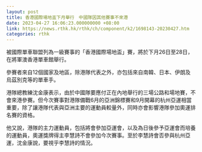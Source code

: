 ```yaml
---
layout: post
title: 香港國際場地盃下月舉行　中國隊因其他賽事不來港
date: 2023-04-27 16:06:23.000000000 +08:00
link: https://news.rthk.hk/rthk/ch/component/k2/1698143-20230427.htm
categories: rthk
---
```


被國際單車聯盟列為一級賽事的「香港國際場地盃」賽，將於下月26日至28日，在將軍澳香港單車館舉行。

參賽者來自12個國家及地區，除港隊代表之外，亦包括來自南韓、日本、伊朗及烏茲別克等的單車手。

港隊總教練沈金康表示，由於中國隊要應付正在內地舉行的三場公路和場地賽，不會來港參賽。但今次賽事對港隊備戰6月的亞洲錦標賽和9月開幕的杭州亞運相當重要，除了讓港隊代表與亞洲主要的運動員較量外，同時亦會影響港隊參加奧運排名賽的資格。

他又說，港隊的主力運動員，包括將會參加亞運會，以及為日後參予亞運會而培養的運動員，奧運獎牌得主李慧詩不會參加今次賽事。至於李慧詩會否參與杭州亞運，沈金康說，要視乎李慧詩的情況。
